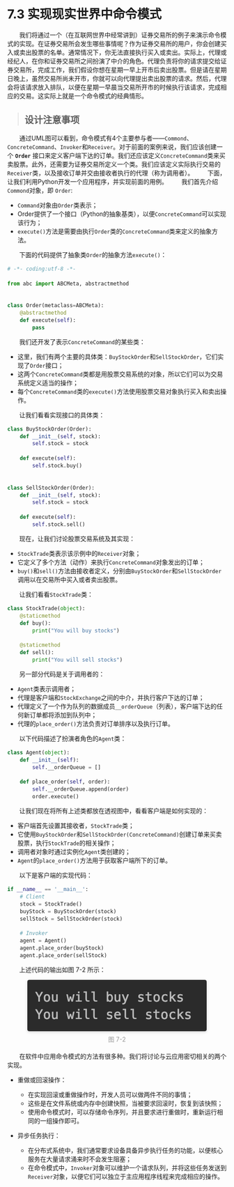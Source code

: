 7.3 实现现实世界中命令模式
===

&nbsp;&nbsp;&nbsp;&nbsp;&nbsp;&nbsp;&nbsp;我们将通过一个（在互联网世界中经常讲到）证券交易所的例子来演示命令模式的实现。在证券交易所会发生哪些事情呢？作为证券交易所的用户，你会创建买入或卖出股票的名单。通常情况下，你无法直接执行买入或卖出。实际上，代理或经纪人，在你和证券交易所之间扮演了中介的角色。代理负责将你的请求提交给证券交易所，完成工作，我们假设你想在星期一早上开市后卖出股票。但是请在星期日晚上，虽然交易所尚未开市，你就可以向代理提出卖出股票的请求。然后，代理会将该请求放入排队，以便在星期一早晨当交易所开市的时候执行该请求，完成相应的交易。这实际上就是一个命令模式的经典情形。

> ## 设计注意事项

&nbsp;&nbsp;&nbsp;&nbsp;&nbsp;&nbsp;&nbsp;通过UML图可以看到，命令模式有4个主要参与者——`Commond`、`ConcreteCommand`、`Invoker`和`Receiver`。对于前面的案例来说，我们应该创建一个 **`Order`** 接口来定义客户端下达的订单。我们还应该定义`ConcreteCommand`类来买卖股票。此外，还需要为证券交易所定义一个类。我们应该定义实际执行交易的`Receiver`类，以及接收订单并交由接收者执行的代理（称为调用者）。
&nbsp;&nbsp;&nbsp;&nbsp;&nbsp;&nbsp;&nbsp;下面，让我们利用Python开发一个应用程序，并实现前面的用例。
&nbsp;&nbsp;&nbsp;&nbsp;&nbsp;&nbsp;&nbsp;我们首先介绍`Commond`对象，即 `Order`:
* `Command`对象由`Order`类表示；
* Order提供了一个接口（Python的抽象基类），以便`ConcreteCommand`可以实现该行为；
* `execute()`方法是需要由执行`Order`类的`ConcreteCommand`类来定义的抽象方法。

&nbsp;&nbsp;&nbsp;&nbsp;&nbsp;&nbsp;&nbsp;下面的代码提供了抽象类`Order`的抽象方法`execute()`：

```python
# -*- coding:utf-8 -*-

from abc import ABCMeta, abstractmethod


class Order(metaclass=ABCMeta):
    @abstractmethod
    def execute(self):
        pass
```

&nbsp;&nbsp;&nbsp;&nbsp;&nbsp;&nbsp;&nbsp;我们还开发了表示`ConcreteCommand`的某些类：
* 这里，我们有两个主要的具体类：`BuyStockOrder`和`SellStockOrder`，它们实现了`Order`接口；
* 这两个`ConcreteCommand`类都是用股票交易系统的对象，所以它们可以为交易系统定义适当的操作；
* 每个`ConcreteCommand`类的`execute()`方法使用股票交易对象执行买入和卖出操作。

&nbsp;&nbsp;&nbsp;&nbsp;&nbsp;&nbsp;&nbsp;让我们看看实现接口的具体类：

```python
class BuyStockOrder(Order):
    def __init__(self, stock):    
        self.stock = stock
    
    def execute(self):
        self.stock.buy()
        

class SellStockOrder(Order):
    def __init__(self, stock):
        self.stock = stock

    def execute(self):
        self.stock.sell()
```

&nbsp;&nbsp;&nbsp;&nbsp;&nbsp;&nbsp;&nbsp;现在，让我们讨论股票交易系统及其实现：
* `StockTrade`类表示该示例中的`Receiver`对象；
* 它定义了多个方法（动作）来执行`ConcreteCommand`对象发出的订单；
* `buy()`和`sell()`方法由接收者定义，分别由`BuyStockOrder`和`SellStockOrder`调用以在交易所中买入或者卖出股票。

&nbsp;&nbsp;&nbsp;&nbsp;&nbsp;&nbsp;&nbsp;让我们看看`StockTrade`类：

```python
class StockTrade(object):
    @staticmethod
    def buy():
        print("You will buy stocks")
    
    @staticmethod
    def sell():
        print("You will sell stocks")
```

&nbsp;&nbsp;&nbsp;&nbsp;&nbsp;&nbsp;&nbsp;另一部分代码是关于调用者的：
* `Agent`类表示调用者；
* 代理是客户端和`StockExchange`之间的中介，并执行客户下达的订单；
* 代理定义了一个作为队列的数据成员`__orderQueue`（列表），客户端下达的任何新订单都将添加到队列中；
* 代理的`place_order()`方法负责对订单排序以及执行订单。

&nbsp;&nbsp;&nbsp;&nbsp;&nbsp;&nbsp;&nbsp;以下代码描述了扮演者角色的`Agent`类：

```python
class Agent(object):
    def __init__(self):
        self.__orderQueue = []

    def place_order(self, order):
        self.__orderQueue.append(order)
        order.execute()
```

&nbsp;&nbsp;&nbsp;&nbsp;&nbsp;&nbsp;&nbsp;让我们现在将所有上述类都放在透视图中，看看客户端是如何实现的：
* 客户端首先设置其接收者，`StockTrade`类；
* 它使用`BuyStockOrder`和`SellStockOrder(ConcreteCommand)`创建订单来买卖股票，执行`StockTrade`的相关操作；
* 调用者对象时通过实例化`Agent`类创建的；
* `Agent`的`place_order()`方法用于获取客户端所下的订单。

&nbsp;&nbsp;&nbsp;&nbsp;&nbsp;&nbsp;&nbsp;以下是客户端的实现代码：

```python
if __name__ == '__main__':
    # Client
    stock = StockTrade()
    buyStock = BuyStockOrder(stock)
    sellStock = SellStockOrder(stock)

    # Invoker
    agent = Agent()
    agent.place_order(buyStock)
    agent.place_order(sellStock)
```

&nbsp;&nbsp;&nbsp;&nbsp;&nbsp;&nbsp;&nbsp;上述代码的输出如图 7-2 所示：

<center>
    <img style="border-radius: 0.3125em;
    box-shadow: 0 2px 4px 0 rgba(34,36,38,.12),0 2px 10px 0 rgba(34,36,38,.08);" 
    src="../source/images/part7/7-2.png">
    <br>
    <div style="color:orange; border-bottom: 0px solid #d9d9d9;
    display: inline-block;
    color: #999;
    padding: 5px;">图 7-2</div>
</center>

&nbsp;&nbsp;&nbsp;&nbsp;&nbsp;&nbsp;&nbsp;在软件中应用命令模式的方法有很多种。我们将讨论与云应用密切相关的两个实现。
* 重做或回滚操作：
    * 在实现回滚或重做操作时，开发人员可以做两件不同的事情；
    * 这些是在文件系统或内存中创建快照，当被要求回滚时，恢复到该快照；
    * 使用命令模式时，可以存储命令序列，并且要求进行重做时，重新运行相同的一组操作即可。

* 异步任务执行：
    * 在分布式系统中，我们通常要求设备具备异步执行任务的功能，以便核心服务在大量请求涌来时不会发生阻塞；
    * 在命令模式中，`Invoker`对象可以维护一个请求队列，并将这些任务发送到`Receiver`对象，以便它们可以独立于主应用程序线程来完成相应的操作。
